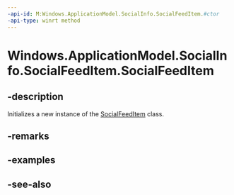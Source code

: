 ----api-id: M:Windows.ApplicationModel.SocialInfo.SocialFeedItem.#ctor
-api-type: winrt method
---<!-- Method syntaxpublic SocialFeedItem()--># Windows.ApplicationModel.SocialInfo.SocialFeedItem.SocialFeedItem## -descriptionInitializes a new instance of the [SocialFeedItem](socialfeeditem.md) class.## -remarks## -examples## -see-also